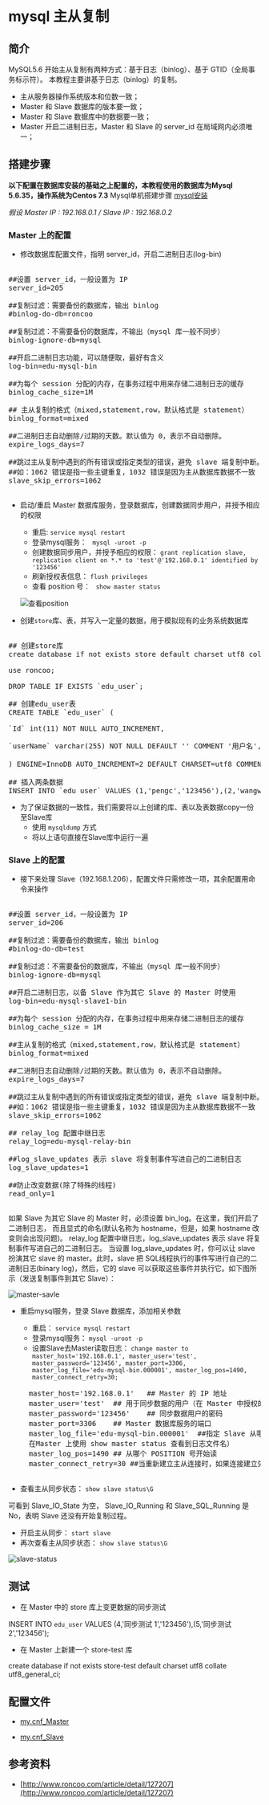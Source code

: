# mysql 主从复制

## 简介

MySQL5.6 开始主从复制有两种方式：基于日志（binlog）、基于 GTID（全局事务标示符）。
本教程主要讲基于日志（binlog）的复制。

- 主从服务器操作系统版本和位数一致；
- Master 和 Slave 数据库的版本要一致；
- Master 和 Slave 数据库中的数据要一致；
- Master 开启二进制日志，Master 和 Slave 的 server_id 在局域网内必须唯一；

## 搭建步骤

**以下配置在数据库安装的基础之上配置的，本教程使用的数据库为Mysql 5.6.35，操作系统为Centos 7.3** Mysql单机搭建步骤 [mysql安装](mysql安装.md)

*假设 Master IP : 192.168.0.1 / Slave IP : 192.168.0.2*

### Master 上的配置

- 修改数据库配置文件，指明 server_id，开启二进制日志(log-bin)

<pre>

##设置 server_id，一般设置为 IP 
server_id=205

##复制过滤：需要备份的数据库，输出 binlog 
#binlog-do-db=roncoo

##复制过滤：不需要备份的数据库，不输出（mysql 库一般不同步） 
binlog-ignore-db=mysql

##开启二进制日志功能，可以随便取，最好有含义
log-bin=edu-mysql-bin

##为每个 session 分配的内存，在事务过程中用来存储二进制日志的缓存
binlog_cache_size=1M

## 主从复制的格式（mixed,statement,row，默认格式是 statement）
binlog_format=mixed

##二进制日志自动删除/过期的天数。默认值为 0，表示不自动删除。 
expire_logs_days=7

##跳过主从复制中遇到的所有错误或指定类型的错误，避免 slave 端复制中断。
##如：1062 错误是指一些主键重复，1032 错误是因为主从数据库数据不一致
slave_skip_errors=1062

</pre>

- 启动/重启 Master 数据库服务，登录数据库，创建数据同步用户，并授予相应的权限
	- 重启: `service mysql restart`
	- 登录mysql服务： ` mysql -uroot -p`
	- 创建数据同步用户，并授予相应的权限： `grant replication slave, replication client on *.* to 'test'@'192.168.0.1' identified by '123456'`
	- 刷新授权表信息： `flush privileges`
	- 查看 position 号： ` show master status`
	
	![查看position](../image/mysql/master-status.png)

- 创建`store`库、表，并写入一定量的数据，用于模拟现有的业务系统数据库

<pre>

## 创建store库
create database if not exists store default charset utf8 collate utf8_general_ci;

use roncoo;

DROP TABLE IF EXISTS `edu_user`;

## 创建edu_user表
CREATE TABLE `edu_user` (

`Id` int(11) NOT NULL AUTO_INCREMENT,

`userName` varchar(255) NOT NULL DEFAULT '' COMMENT '用户名', `pwd` varchar(255) NOT NULL DEFAULT '' COMMENT '密码', PRIMARY KEY (`Id`)

) ENGINE=InnoDB AUTO_INCREMENT=2 DEFAULT CHARSET=utf8 COMMENT='用户信息表'; 

## 插入两条数据
INSERT INTO `edu_user` VALUES (1,'pengc','123456'),(2,'wangw','123456'));
</pre>

- 为了保证数据的一致性，我们需要将以上创建的库、表以及表数据copy一份至Slave库
	- 使用 `mysqldump` 方式
	- 将以上语句直接在Slave库中运行一遍

### Slave 上的配置

- 接下来处理 Slave（192.168.1.206），配置文件只需修改一项，其余配置用命令来操作

<pre>

##设置 server_id，一般设置为 IP 
server_id=206

##复制过滤：需要备份的数据库，输出 binlog 
#binlog-do-db=test

##复制过滤：不需要备份的数据库，不输出（mysql 库一般不同步） 
binlog-ignore-db=mysql

##开启二进制日志，以备 Slave 作为其它 Slave 的 Master 时使用
log-bin=edu-mysql-slave1-bin

##为每个 session 分配的内存，在事务过程中用来存储二进制日志的缓存
binlog_cache_size = 1M

##主从复制的格式（mixed,statement,row，默认格式是 statement） 
binlog_format=mixed

##二进制日志自动删除/过期的天数。默认值为 0，表示不自动删除。 
expire_logs_days=7

##跳过主从复制中遇到的所有错误或指定类型的错误，避免 slave 端复制中断。
##如：1062 错误是指一些主键重复，1032 错误是因为主从数据库数据不一致
slave_skip_errors=1062

## relay_log 配置中继日志
relay_log=edu-mysql-relay-bin

##log_slave_updates 表示 slave 将复制事件写进自己的二进制日志 
log_slave_updates=1

##防止改变数据(除了特殊的线程) 
read_only=1

</pre>


如果 Slave 为其它 Slave 的 Master 时，必须设置 bin_log。在这里，我们开启了二进制日志，
而且显式的命名(默认名称为 hostname，但是，如果 hostname 改变则会出现问题)。
relay_log 配置中继日志，log_slave_updates 表示 slave 将复制事件写进自己的二进制日志。
当设置 log_slave_updates 时，你可以让 slave 扮演其它 slave 的 master。此时，slave 把 SQL线程执行的事件写进行自己的二进制日志(binary log)，然后，它的 slave 可以获取这些事件并执行它。如下图所示（发送复制事件到其它 Slave）：

![master-savle](../image/mysql/master-savle.png)

- 重启mysql服务，登录 Slave 数据库，添加相关参数
	- 重启： `service mysql restart`
	- 登录mysql服务： `mysql -uroot -p`
	- 设置Slave去Master读取日志： `change master to master_host='192.168.0.1', master_user='test', master_password='123456', master_port=3306, master_log_file='edu-mysql-bin.000001', master_log_pos=1490, master_connect_retry=30;`

	<pre>
	master_host='192.168.0.1'	## Master 的 IP 地址
	master_user='test'	## 用于同步数据的用户（在 Master 中授权的用户）
	master_password='123456'	## 同步数据用户的密码
	master_port=3306	## Master 数据库服务的端口
	master_log_file='edu-mysql-bin.000001'	##指定 Slave 从哪个日志文件开始读复制数据（可
	在Master 上使用 show master status 查看到日志文件名）
	master_log_pos=1490	## 从哪个 POSITION 号开始读
	master_connect_retry=30	##当重新建立主从连接时，如果连接建立失败，间隔多久后重试。单位为秒，默认设置为 60 秒，同步延迟调优参数。
	</pre>

- 查看主从同步状态： `show slave status\G`

可看到 Slave_IO_State 为空， Slave_IO_Running 和 Slave_SQL_Running 是 No，表明 Slave 还没有开始复制过程。

- 开启主从同步： `start slave`
- 再次查看主从同步状态： `show slave status\G`

![slave-status](../image/mysql/slave-status.png)

## 测试

- 在 Master 中的 store 库上变更数据的同步测试

INSERT INTO `edu_user` VALUES (4,'同步测试 1','123456'),(5,'同步测试 2','123456');

- 在 Master 上新建一个 store-test 库

create database if not exists store-test default charset utf8 collate utf8_general_ci;

## 配置文件

- [my.cnf_Master](mysql/file/my.cnf_Master)

- [my.cnf_Slave](mysql/file/my.cnf_Slave)

## 参考资料

- [http://www.roncoo.com/article/detail/127207](http://www.roncoo.com/article/detail/127207)